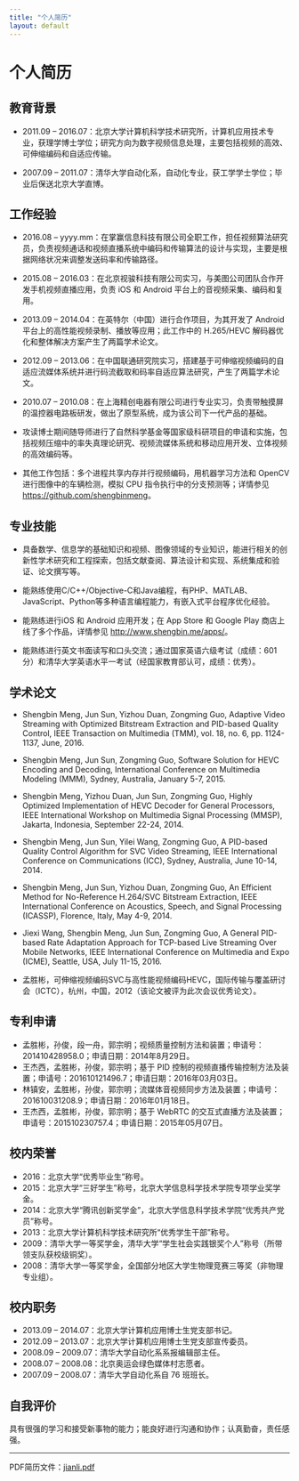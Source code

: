 ```yaml
---
title: "个人简历"
layout: default
---
```


# 个人简历

## 教育背景

* 2011.09 – 2016.07：北京大学计算机科学技术研究所，计算机应用技术专业，获理学博士学位；研究方向为数字视频信息处理，主要包括视频的高效、可伸缩编码和自适应传输。

* 2007.09 – 2011.07：清华大学自动化系，自动化专业，获工学学士学位；毕业后保送北京大学直博。

## 工作经验

* 2016.08 – yyyy.mm：在掌赢信息科技有限公司全职工作，担任视频算法研究员，负责视频通话和视频直播系统中编码和传输算法的设计与实现，主要是根据网络状况来调整发送码率和传输路径。

* 2015.08 – 2016.03：在北京视骏科技有限公司实习，与美图公司团队合作开发手机视频直播应用，负责 iOS 和 Android 平台上的音视频采集、编码和复用。

* 2013.09 – 2014.04：在英特尔（中国）进行合作项目，为其开发了 Android 平台上的高性能视频录制、播放等应用；此工作中的 H.265/HEVC 解码器优化和整体解决方案产生了两篇学术论文。

* 2012.09 – 2013.06：在中国联通研究院实习，搭建基于可伸缩视频编码的自适应流媒体系统并进行码流截取和码率自适应算法研究，产生了两篇学术论文。

* 2010.07 – 2010.08：在上海精创电器有限公司进行专业实习，负责带触摸屏的温控器电路板研发，做出了原型系统，成为该公司下一代产品的基础。

* 攻读博士期间随导师进行了自然科学基金等国家级科研项目的申请和实施，包括视频压缩中的率失真理论研究、视频流媒体系统和移动应用开发、立体视频的高效编码等。

* 其他工作包括：多个进程共享内存并行视频编码，用机器学习方法和 OpenCV 进行图像中的车辆检测，模拟 CPU 指令执行中的分支预测等；详情参见 <https://github.com/shengbinmeng>。

## 专业技能

* 具备数学、信息学的基础知识和视频、图像领域的专业知识，能进行相关的创新性学术研究和工程探索，包括文献查阅、算法设计和实现、系统集成和验证、论文撰写等。

* 能熟练使用C/C++/Objective-C和Java编程，有PHP、MATLAB、JavaScript、Python等多种语言编程能力，有嵌入式平台程序优化经验。

* 能熟练进行iOS 和 Android 应用开发；在 App Store 和 Google Play 商店上线了多个作品，详情参见 <http://www.shengbin.me/apps/>。

* 能熟练进行英文书面读写和口头交流；通过国家英语六级考试（成绩：601 分）和清华大学英语水平一考试（经国家教育部认可，成绩：优秀）。

## 学术论文

* Shengbin Meng, Jun Sun, Yizhou Duan, Zongming Guo, Adaptive Video Streaming with Optimized
Bitstream Extraction and PID-based Quality Control, IEEE Transaction on Multimedia (TMM), vol. 18,
no. 6, pp. 1124-1137, June, 2016.

* Shengbin Meng, Jun Sun, Zongming Guo, Software Solution for HEVC Encoding and Decoding,
International Conference on Multimedia Modeling (MMM), Sydney, Australia, January 5-7, 2015.

* Shengbin Meng, Yizhou Duan, Jun Sun, Zongming Guo, Highly Optimized Implementation of
HEVC Decoder for General Processors, IEEE International Workshop on Multimedia Signal Processing
(MMSP), Jakarta, Indonesia, September 22-24, 2014.

* Shengbin Meng, Jun Sun, Yilei Wang, Zongming Guo, A PID-based Quality Control Algorithm for
SVC Video Streaming, IEEE International Conference on Communications (ICC), Sydney, Australia,
June 10-14, 2014.

* Shengbin Meng, Jun Sun, Yizhou Duan, Zongming Guo, An Efficient Method for No-Reference
H.264/SVC Bitstream Extraction, IEEE International Conference on Acoustics, Speech, and Signal
Processing (ICASSP), Florence, Italy, May 4-9, 2014.

* Jiexi Wang, Shengbin Meng, Jun Sun, Zongming Guo, A General PID-based Rate Adaptation
Approach for TCP-based Live Streaming Over Mobile Networks, IEEE International Conference on
Multimedia and Expo (ICME), Seattle, USA, July 11-15, 2016.

* 孟胜彬，可伸缩视频编码SVC与高性能视频编码HEVC，国际传输与覆盖研讨会（ICTC），杭州，中国，2012（该论文被评为此次会议优秀论文）。

## 专利申请

* 孟胜彬，孙俊，段一舟，郭宗明；视频质量控制方法和装置；申请号：201410428958.0；申请日期：2014年8月29日。
* 王杰西，孟胜彬，孙俊，郭宗明；基于 PID 控制的视频直播传输控制方法及装置；申请号：201610121496.7；申请日期：2016年03月03日。
* 林镇安，孟胜彬，孙俊，郭宗明；流媒体音视频同步方法及装置；申请号：201610031208.9；申请日期：2016年01月18日。
* 王杰西，孟胜彬，孙俊，郭宗明；基于 WebRTC 的交互式直播方法及装置；申请号：201510230757.4；申请日期：2015年05月07日。

## 校内荣誉

* 2016：北京大学“优秀毕业生”称号。
* 2015：北京大学“三好学生”称号，北京大学信息科学技术学院专项学业奖学金。
* 2014：北京大学“腾讯创新奖学金”，北京大学信息科学技术学院“优秀共产党员”称号。
* 2013：北京大学计算机科学技术研究所“优秀学生干部”称号。
* 2009：清华大学一等奖学金，清华大学“学生社会实践银奖个人”称号（所带领支队获校级铜奖）。
* 2008：清华大学一等奖学金，全国部分地区大学生物理竞赛三等奖（非物理专业组）。

## 校内职务

* 2013.09 – 2014.07：北京大学计算机应用博士生党支部书记。
* 2012.09 – 2013.07：北京大学计算机应用博士生党支部宣传委员。
* 2008.09 – 2009.07：清华大学自动化系系报编辑部主任。
* 2008.07 – 2008.08：北京奥运会绿色媒体村志愿者。
* 2007.09 – 2008.07：清华大学自动化系自 76 班班长。

## 自我评价

具有很强的学习和接受新事物的能力；能良好进行沟通和协作；认真勤奋，责任感强。

----

PDF简历文件：[jianli.pdf](http://www.shengbin.me/docs/jianli.pdf)
